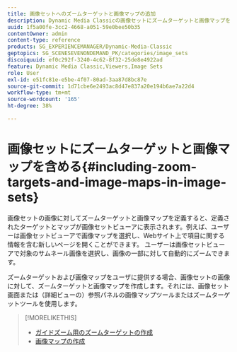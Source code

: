 ```yaml
---
title: 画像セットへのズームターゲットと画像マップの追加
description: Dynamic Media Classicの画像セットにズームターゲットと画像マップを含める方法について説明します。
uuid: 1f5a00fe-3cc2-4668-a051-59e0bee50b35
contentOwner: admin
content-type: reference
products: SG_EXPERIENCEMANAGER/Dynamic-Media-Classic
geptopics: SG_SCENESEVENONDEMAND_PK/categories/image_sets
discoiquuid: ef0c292f-3240-4c62-8f32-25de8e4922ad
feature: Dynamic Media Classic,Viewers,Image Sets
role: User
exl-id: e51fc81e-e5be-4f07-80ad-3aa87d8bc87e
source-git-commit: 1d71cbe6e2493ac8d47e837a20e194b6ae7a22d4
workflow-type: tm+mt
source-wordcount: '165'
ht-degree: 38%

---
```


# 画像セットにズームターゲットと画像マップを含める{#including-zoom-targets-and-image-maps-in-image-sets}

画像セットの画像に対してズームターゲットと画像マップを定義すると、定義されたターゲットとマップが画像セットビューアに表示されます。例えば、ユーザーは画像セットビューアで画像マップを選択し、Webサイト上で項目に関する情報を含む新しいページを開くことができます。 ユーザーは画像セットビューアで対象のサムネール画像を選択し、画像の一部に対して自動的にズームできます。

ズームターゲットおよび画像マップをユーザに提供する場合、画像セットの画像に対して、ズームターゲットと画像マップを作成します。それには、画像セット画面または（詳細ビューの）参照パネルの画像マップツールまたはズームターゲットツールを使用します。

>[!MORELIKETHIS]
>
>* [ガイドズーム用のズームターゲットの作成](creating-zoom-targets-guided-zoom.md#creating_zoom_targets_for_guided_zoom)
>* [画像マップの作成](creating-image-maps.md#creating_image_maps)


